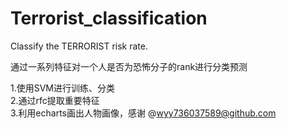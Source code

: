 # Terrorist_classification
Classify the TERRORIST risk rate.

通过一系列特征对一个人是否为恐怖分子的rank进行分类预测

1.使用SVM进行训练、分类    
2.通过rfc提取重要特征   
3.利用echarts画出人物画像，感谢 @wyy736037589@github.com



